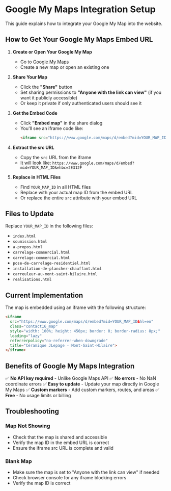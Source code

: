 # Google My Maps Integration Setup

This guide explains how to integrate your Google My Map into the website.

## How to Get Your Google My Maps Embed URL

1. **Create or Open Your Google My Map**
   - Go to [Google My Maps](https://www.google.com/maps/d/)
   - Create a new map or open an existing one

2. **Share Your Map**
   - Click the **"Share"** button
   - Set sharing permissions to **"Anyone with the link can view"** (if you want it publicly accessible)
   - Or keep it private if only authenticated users should see it

3. **Get the Embed Code**
   - Click **"Embed map"** in the share dialog
   - You'll see an iframe code like:
     ```html
     <iframe src="https://www.google.com/maps/d/embed?mid=YOUR_MAP_ID&ehbc=2E312F" width="640" height="480"></iframe>
     ```

4. **Extract the src URL**
   - Copy the `src` URL from the iframe
   - It will look like: `https://www.google.com/maps/d/embed?mid=YOUR_MAP_ID&ehbc=2E312F`

5. **Replace in HTML Files**
   - Find `YOUR_MAP_ID` in all HTML files
   - Replace with your actual map ID from the embed URL
   - Or replace the entire `src` attribute with your embed URL

## Files to Update

Replace `YOUR_MAP_ID` in the following files:

- `index.html`
- `soumission.html`
- `a-propos.html`
- `carrelage-commercial.html`
- `carrelage-commercial.html`
- `pose-de-carrelage-residentiel.html`
- `installation-de-plancher-chauffant.html`
- `carreuleur-au-mont-saint-hilaire.html`
- `realisations.html`

## Current Implementation

The map is embedded using an iframe with the following structure:

```html
<iframe 
  src="https://www.google.com/maps/d/embed?mid=YOUR_MAP_ID&hl=en" 
  class="contact16_map" 
  style="width: 100%; height: 450px; border: 0; border-radius: 8px;" 
  loading="lazy" 
  referrerpolicy="no-referrer-when-downgrade" 
  title="Céramique JLepage - Mont-Saint-Hilaire">
</iframe>
```

## Benefits of Google My Maps Integration

✅ **No API key required** - Unlike Google Maps API
✅ **No errors** - No NaN coordinate errors
✅ **Easy to update** - Update your map directly in Google My Maps
✅ **Custom markers** - Add custom markers, routes, and areas
✅ **Free** - No usage limits or billing

## Troubleshooting

### Map Not Showing
- Check that the map is shared and accessible
- Verify the map ID in the embed URL is correct
- Ensure the iframe src URL is complete and valid

### Blank Map
- Make sure the map is set to "Anyone with the link can view" if needed
- Check browser console for any iframe blocking errors
- Verify the map ID is correct

